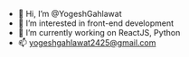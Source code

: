 - 👋 Hi, I’m @YogeshGahlawat
- 👀 I’m interested in front-end development
- 🌱 I’m currently working on ReactJS, Python
- 📫 yogeshgahlawat2425@gmail.com

<!---
YogeshGahlawat/YogeshGahlawat is a ✨ special ✨ repository because its `README.md` (this file) appears on your GitHub profile.
You can click the Preview link to take a look at your changes.
--->
